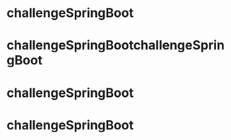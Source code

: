 # challengeSpringBoot
# challengeSpringBootchallengeSpringBoot
# challengeSpringBoot
# challengeSpringBoot
